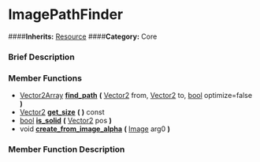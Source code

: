#  ImagePathFinder  
####**Inherits:** [Resource](class_resource)
####**Category:** Core

###  Brief Description  


###  Member Functions 
  * [Vector2Array](class_vector2array)  **[find&#95;path](#find_path)**  **(** [Vector2](class_vector2) from, [Vector2](class_vector2) to, [bool](class_bool) optimize=false  **)**
  * [Vector2](class_vector2)  **[get&#95;size](#get_size)**  **(** **)** const
  * [bool](class_bool)  **[is&#95;solid](#is_solid)**  **(** [Vector2](class_vector2) pos  **)**
  * void  **[create&#95;from&#95;image&#95;alpha](#create_from_image_alpha)**  **(** [Image](class_image) arg0  **)**

###  Member Function Description  
